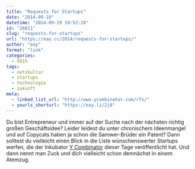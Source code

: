 ```yaml
---
title: "Requests for Startups"
date: "2014-09-19"
datetime: "2014-09-19 10:52:28"
id: "28811"
slug: "requests-for-startups"
url: "https://eay.cc/2014/requests-for-startups/"
author: "eay"
format: "link"
categories:
  - 0815
tags:
  - netzkultur
  - startups
  - technologie
  - zukunft
meta:
  - linked_list_url: "http://www.ycombinator.com/rfs/"
  - yourls_shorturl: "https://eay.li/2j8"
---
```


Du bist Entrepreneur und immer auf der Suche nach der nächsten richtig großen Geschäftsidee? Leider leidest du unter chronischem Ideenmangel und auf Copycats haben ja schon die Samwer-Brüder ein Patent? Dann solltest du vielleicht einen Blick in die Liste wünschenswerter Startups werfen, die der Inkubator [Y Combinator](http://www.ycombinator.com/) dieser Tage veröffentlicht hat. Und dann nennt man Zuck und dich vielleicht schon demnächst in einem Atemzug.
